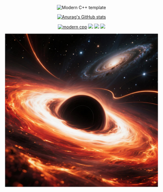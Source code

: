 <div id="title" align=center>


![Modern C++ template][github-sub-title:img]

[![Anurag's GitHub stats](https://github-readme-stats.vercel.app/api?username=TS137&show_icons=true&theme=tokyonight)](https://b23.tv/iEJTnPp)


[![modern cpp](https://img.shields.io/badge/code-Modern%20C++-blue)](https://learn.microsoft.com/zh-cn/cpp/cpp/welcome-back-to-cpp-modern-cpp) 
![](https://img.shields.io/badge/学习-yellow) 
![](https://img.shields.io/badge/性格-开朗-red) 
![](https://img.shields.io/badge/爱好-config-red)

</div>

![壁纸](1.png)

[github-sub-title:img]: https://readme-typing-svg.herokuapp.com?font=Segoe+Script&center=true&lines=TS137

<!--
**TS137/TS137** is a ✨ _special_ ✨ repository because its `README.md` (this file) appears on your GitHub profile.

Here are some ideas to get you started:

- 🔭 I’m currently working on ...
- 🌱 I’m currently learning ...
- 👯 I’m looking to collaborate on ...
- 🤔 I’m looking for help with ...
- 💬 Ask me about ...
- 📫 How to reach me: ...
- 😄 Pronouns: ...
- ⚡ Fun fact: ...
-->
